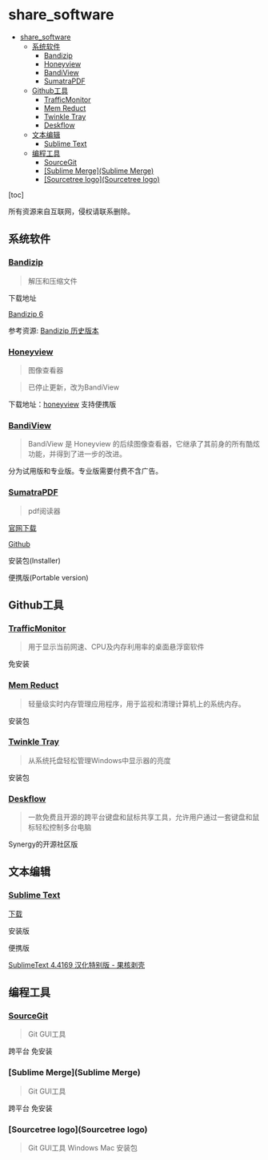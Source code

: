 # share_software
- [share\_software](#share_software)
  - [系统软件](#系统软件)
    - [Bandizip](#bandizip)
    - [Honeyview](#honeyview)
    - [BandiView](#bandiview)
    - [SumatraPDF](#sumatrapdf)
  - [Github工具](#github工具)
    - [TrafficMonitor](#trafficmonitor)
    - [Mem Reduct](#mem-reduct)
    - [Twinkle Tray](#twinkle-tray)
    - [Deskflow](#deskflow)
  - [文本编辑](#文本编辑)
    - [Sublime Text](#sublime-text)
  - [编程工具](#编程工具)
    - [SourceGit](#sourcegit)
    - [\[Sublime Merge\](Sublime Merge)](#sublime-mergesublime-merge)
    - [\[Sourcetree logo\](Sourcetree logo)](#sourcetree-logosourcetree-logo)

[toc]

所有资源来自互联网，侵权请联系删除。

## 系统软件

### [Bandizip](https://www.bandisoft.com/bandizip/)
> 解压和压缩文件

下载地址

[Bandizip 6](https://www.bandisoft.com/bandizip/old/6/)

参考资源: [Bandizip 历史版本](https://github.com/FlatWhite233/bandizip-6.x)

### [Honeyview](https://www.bandisoft.com/honeyview/)
> 图像查看器

> 已停止更新，改为BandiView

下载地址：[honeyview](https://www.bandisoft.com/honeyview/)
支持便携版

### [BandiView](https://www.bandisoft.com/bandiview/)
> BandiView 是 Honeyview 的后续图像查看器，它继承了其前身的所有酷炫功能，并得到了进一步的改进。

分为试用版和专业版。专业版需要付费不含广告。

### [SumatraPDF](https://www.sumatrapdfreader.org/free-pdf-reader)

> pdf阅读器

[官网下载](https://www.sumatrapdfreader.org/download-free-pdf-viewer)

[Github](https://github.com/sumatrapdfreader/sumatrapdf)

安装包(Installer)

便携版(Portable version)

## Github工具

### [TrafficMonitor](https://github.com/zhongyang219/TrafficMonitor)
> 用于显示当前网速、CPU及内存利用率的桌面悬浮窗软件

免安装

### [Mem Reduct](https://github.com/henrypp/memreduct)

> 轻量级实时内存管理应用程序，用于监视和清理计算机上的系统内存。

安装包

### [Twinkle Tray](https://github.com/xanderfrangos/twinkle-tray)

> 从系统托盘轻松管理Windows中显示器的亮度

安装包

### [Deskflow](https://github.com/deskflow/deskflow)

> 一款免费且开源的跨平台键盘和鼠标共享工具，允许用户通过一套键盘和鼠标轻松控制多台电脑

Synergy的开源社区版

## 文本编辑

### [Sublime Text](https://www.sublimetext.com/)

[下载](https://www.sublimetext.com/download)

安装版

便携版

[SublimeText 4.4169 汉化特别版 - 果核剥壳](https://www.ghxi.com/sublimetext4.html)

## 编程工具

### [SourceGit](SourceGit)

> Git GUI工具

跨平台
免安装

### [Sublime Merge](Sublime Merge)

> Git GUI工具

跨平台
免安装

### [Sourcetree logo](Sourcetree logo)

> Git GUI工具
> Windows Mac
安装包


